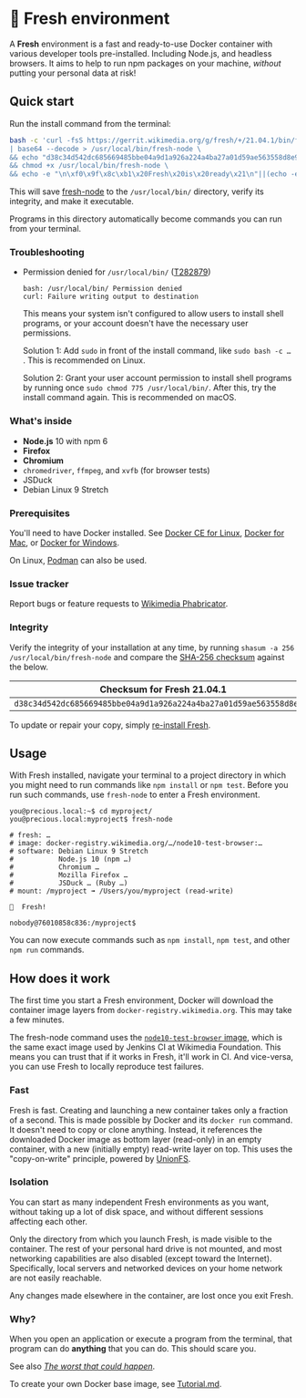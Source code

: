 # 🌱  Fresh environment

A **Fresh** environment is a fast and ready-to-use Docker container with
various developer tools pre-installed. Including Node.js, and headless
browsers. It aims to help to run npm packages on your machine,
_without_ putting your personal data at risk!

## Quick start

Run the install command from the terminal:

```sh
bash -c 'curl -fsS https://gerrit.wikimedia.org/g/fresh/+/21.04.1/bin/fresh-node10?format=TEXT \
| base64 --decode > /usr/local/bin/fresh-node \
&& echo "d38c34d542dc685669485bbe04a9d1a926a224a4ba27a01d59ae563558d8e987  /usr/local/bin/fresh-node" | shasum -a 256 -c \
&& chmod +x /usr/local/bin/fresh-node \
&& echo -e "\n\xf0\x9f\x8c\xb1\x20Fresh\x20is\x20ready\x21\n"||(echo -e "\xe2\x9d\x8c";false)'
```

This will save [fresh-node](/bin/fresh-node10) to the `/usr/local/bin/` directory, verify its integrity, and make it executable.

Programs in this directory automatically become commands you can run from your terminal.

### Troubleshooting

* Permission denied for `/usr/local/bin/` ([T282879](https://phabricator.wikimedia.org/T282879))

  ```
  bash: /usr/local/bin/ Permission denied
  curl: Failure writing output to destination
  ```

  This means your system isn't configured to allow users to install
  shell programs, or your account doesn't have the necessary user
  permissions.

  Solution 1: Add `sudo` in front of the install command,
  like `sudo bash -c … `. This is recommended on Linux.

  Solution 2: Grant your user account permission to install shell
  programs by running once `sudo chmod 775 /usr/local/bin/`. After
  this, try the install command again. This is recommended on macOS.


### What's inside

* **Node.js** 10 with npm 6
* **Firefox**
* **Chromium**
* `chromedriver`, `ffmpeg`, and `xvfb` (for browser tests)
* JSDuck
* Debian Linux 9 Stretch

### Prerequisites

You'll need to have Docker installed. See [Docker CE for Linux](https://docs.docker.com/install/#server), [Docker for Mac](https://hub.docker.com/editions/community/docker-ce-desktop-mac), or [Docker for Windows](https://docs.docker.com/docker-for-windows/install/).

On Linux, [Podman](https://podman.io/) can also be used.

### Issue tracker

Report bugs or feature requests to [Wikimedia Phabricator](https://phabricator.wikimedia.org/tag/fresh/).

### Integrity

Verify the integrity of your installation at any time, by running `shasum -a 256 /usr/local/bin/fresh-node` and compare the [SHA-256 checksum](https://en.wikipedia.org/wiki/SHA-256) against the below.

| Checksum for Fresh 21.04.1 |
|-------|
| `d38c34d542dc685669485bbe04a9d1a926a224a4ba27a01d59ae563558d8e987` |

To update or repair your copy, simply [re-install Fresh](#quick-start).

## Usage

With Fresh installed, navigate your terminal to a project directory in which
you might need to run commands like `npm install` or `npm test`.
Before you run such commands, use `fresh-node` to enter a Fresh environment.

```
you@precious.local:~$ cd myproject/
you@precious.local:myproject$ fresh-node

# fresh: …
# image: docker-registry.wikimedia.org/…/node10-test-browser:…
# software: Debian Linux 9 Stretch
#           Node.js 10 (npm …)
#           Chromium …
#           Mozilla Firefox …
#           JSDuck … (Ruby …)
# mount: /myproject ➟ /Users/you/myproject (read-write)

🌱  Fresh!

nobody@76010858c836:/myproject$
```

You can now execute commands such as `npm install`, `npm test`, and
other `npm run` commands.

## How does it work

The first time you start a Fresh environment, Docker will download the
container image layers from `docker-registry.wikimedia.org`. This may take
a few minutes.

The fresh-node command uses the [`node10-test-browser` image](./Tutorial.md#start-of-content),
which is the same exact image used by Jenkins CI at Wikimedia Foundation.
This means you can trust that if it works in Fresh, it'll work in CI.
And vice-versa, you can use Fresh to locally reproduce test failures.

### Fast

Fresh is fast. Creating and launching a new container takes only a fraction
of a second. This is made possible by Docker and its `docker run` command.
It doesn't need to copy or clone anything. Instead, it references the
downloaded Docker image as bottom layer (read-only) in an empty container,
with a new (initially empty) read-write layer on top. This uses the
"copy-on-write" principle, powered by [UnionFS](https://en.wikipedia.org/wiki/UnionFS).

### Isolation

You can start as many independent Fresh environments as you want,
without taking up a lot of disk space, and without different sessions
affecting each other.

Only the directory from which you launch Fresh, is made visible to the container.
The rest of your personal hard drive is not mounted, and most networking
capabilities are also disabled (except toward the Internet). Specifically,
local servers and networked devices on your home network are not easily
reachable.

Any changes made elsewhere in the container, are lost once you exit Fresh.

### Why?

When you open an application or execute a program from the terminal,
that program can do **anything** that you can do. This should scare you.

See also _[The worst that could happen](https://timotijhof.net/posts/2019/protect-yourself-from-npm/)_.

To create your own Docker base image, see [Tutorial.md](./Tutorial.md).
